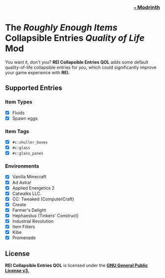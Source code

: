 ### <p align=right>[`→` Modrinth](https://modrinth.com/mod/rei-collapsible-entries)</p>

# The *Roughly Enough Items* Collapsible Entries *Quality of Life* Mod

You want it, don't you? **REI Collapsible Entries QOL** adds some default quality-of-life collapsible entries for you, which could significantly improve your game experience with **REI.**

## Supported Entries

### Item Types

- [X] Fluids
- [X] Spawn eggs

### Item Tags
- [X] `#c:shuller_boxes`
- [X] `#c:glass`
- [X] `#c:glass_panes`

### Environments

- [X] Vanilla Minecraft
- [X] Ad Astra!
- [X] Applied Energetics 2
- [X] Catwalks LLC.
- [X] CC: Tweaked (ComputerCraft)
- [X] Create
- [X] Farmer's Delight
- [X] Hephaestus (Tinkers' Construct)
- [X] Industrial Revolution
- [X] Item Filters
- [X] Kibe
- [X] Promenade

## License

**REI Collapsible Entries QOL** is licensed under the **[GNU General Public License v3.](LICENSE)**
